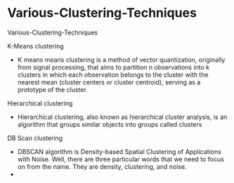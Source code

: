 # Various-Clustering-Techniques
Various-Clustering-Techniques
 
 
 K-Means clustering 
- K means means clustering is a method of vector quantization, originally from signal processing, that aims to partition n observations into k clusters in which each observation belongs to the cluster with the nearest mean (cluster centers or cluster centroid), serving as a prototype of the cluster. 

 Hierarchical clustering
 - Hierarchical clustering, also known as hierarchical cluster analysis, is an algorithm that groups similar objects into groups called clusters
 
 DB Scan clustering
 - DBSCAN algorithm is Density-based Spatial Clustering of Applications with Noise. Well, there are three particular words that we need to focus on from the name. They are density, clustering, and noise.
 - 
